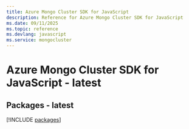 ```yaml
---
title: Azure Mongo Cluster SDK for JavaScript
description: Reference for Azure Mongo Cluster SDK for JavaScript
ms.date: 09/11/2025
ms.topic: reference
ms.devlang: javascript
ms.service: mongocluster
---
```

# Azure Mongo Cluster SDK for JavaScript - latest
## Packages - latest
[!INCLUDE [packages](mongo-cluster-index.md)]